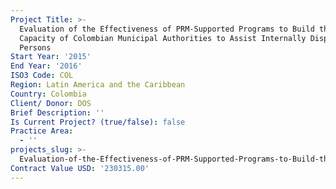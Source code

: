 ```yaml
---
Project Title: >-
  Evaluation of the Effectiveness of PRM-Supported Programs to Build the
  Capacity of Colombian Municipal Authorities to Assist Internally Displaced
  Persons
Start Year: '2015'
End Year: '2016'
ISO3 Code: COL
Region: Latin America and the Caribbean
Country: Colombia
Client/ Donor: DOS
Brief Description: ''
Is Current Project? (true/false): false
Practice Area:
  - ''
projects_slug: >-
  Evaluation-of-the-Effectiveness-of-PRM-Supported-Programs-to-Build-the-Capacity-of-Colombian-Municipal-Authorities-to-Assist-Internally-Displaced-Persons
Contract Value USD: '230315.00'
---
```

